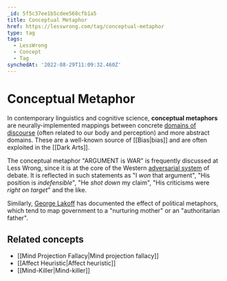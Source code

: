 ```yaml
---
_id: 5f5c37ee1b5cdee568cfb1a5
title: Conceptual Metaphor
href: https://lesswrong.com/tag/conceptual-metaphor
type: tag
tags:
  - LessWrong
  - Concept
  - Tag
synchedAt: '2022-08-29T11:09:32.460Z'
---
```

# Conceptual Metaphor

In contemporary linguistics and cognitive science, **conceptual metaphors** are neurally-implemented mappings between concrete [domains of discourse](https://wiki.lesswrong.com/wiki/domain_of_discourse) (often related to our body and perception) and more abstract domains. These are a well-known source of [[Bias|bias]] and are often exploited in the [[Dark Arts]].

The conceptual metaphor "ARGUMENT is WAR" is frequently discussed at Less Wrong, since it is at the core of the Western [adversarial system](https://wiki.lesswrong.com/wiki/adversarial_system) of debate. It is reflected in such statements as "I _won_ that argument", "His position is _indefensible_", "He _shot down_ my claim", "His criticisms were _right on target_" and the like.

Similarly, [George Lakoff](https://en.wikipedia.org/wiki/George_Lakoff) has documented the effect of political metaphors, which tend to map government to a "nurturing mother" or an "authoritarian father".

Related concepts
----------------

*   [[Mind Projection Fallacy|Mind projection fallacy]]
*   [[Affect Heuristic|Affect heuristic]]
*   [[Mind-Killer|Mind-killer]]